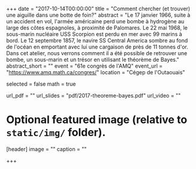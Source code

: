+++
date = "2017-10-14T00:00:00"
title = "Comment chercher (et trouver) une aiguille dans une botte de foin?"
abstract = "Le 17 janvier 1966, suite à un accident en vol, l'armée américaine perd une bombe à hydrogène au large des côtes espagnoles, à proximité de Palomares. Le 22 mai 1968, le sous-marin nucléaire USS Scorpion est perdu en mer avec 99 marins à bord. Le 12 septembre 1857, le navire SS Central America sombre au fond de l'océan en emportant avec lui une cargaison de près de 11 tonnes d'or. Dans cet atelier, nous verrons comment il a été possible de retrouver une bombe, un sous-marin et un trésor en utilisant le théorème de Bayes."
abstract_short = ""
event = "61e congrès de l'AMQ"
event_url = "https://www.amq.math.ca/congres/"
location = "Cégep de l'Outaouais"

selected = false
math = true

url_pdf = ""
url_slides = "pdf/2017-theoreme-bayes.pdf"
url_video = ""

# Optional featured image (relative to `static/img/` folder).
[header]
image = ""
caption = ""

+++
